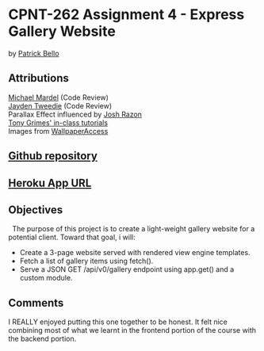 # CPNT-262 Assignment 4 - Express Gallery Website  
by [Patrick Bello](https://github.com/mayorbcode)  
## Attributions  
[Michael Mardel](https://github.com/aggressiveperfector) (Code Review)  
[Jayden Tweedie](https://github.com/jgregorytweedie) (Code Review)  
Parallax Effect influenced by [Josh Razon](https://github.com/joshrazon)  
[Tony Grimes' in-class tutorials](https://github.com/sait-wbdv/in-class)  
Images from [WallpaperAccess](https://wallpaperaccess.com/)  

## [Github repository](https://github.com/mayorbcode/cpnt262-a4)  

## [Heroku App URL](https://express-gallery.herokuapp.com/)  

## Objectives  
&nbsp;&nbsp;The purpose of this project is to create a light-weight gallery website for a potential client.
Toward that goal, i will:  
  - Create a 3-page website served with rendered view engine templates.  
  - Fetch a list of gallery items using fetch().  
  - Serve a JSON GET /api/v0/gallery endpoint using app.get() and a custom module.  

## Comments  
I REALLY enjoyed putting this one together to be honest. It felt nice combining most of what we learnt in the frontend portion of the course with the backend portion.  
